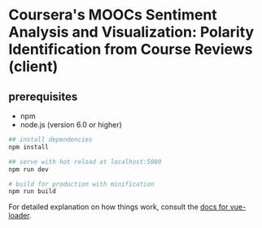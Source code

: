Coursera's MOOCs Sentiment Analysis and Visualization: Polarity Identification from Course Reviews (client)
===========================================================================================================

## prerequisites
* npm
* node.js (version 6.0 or higher)

``` bash
## install dependencies
npm install

## serve with hot reload at localhost:5080
npm run dev

# build for production with minification
npm run build
```

For detailed explanation on how things work, consult the [docs for vue-loader](http://vuejs.github.io/vue-loader).